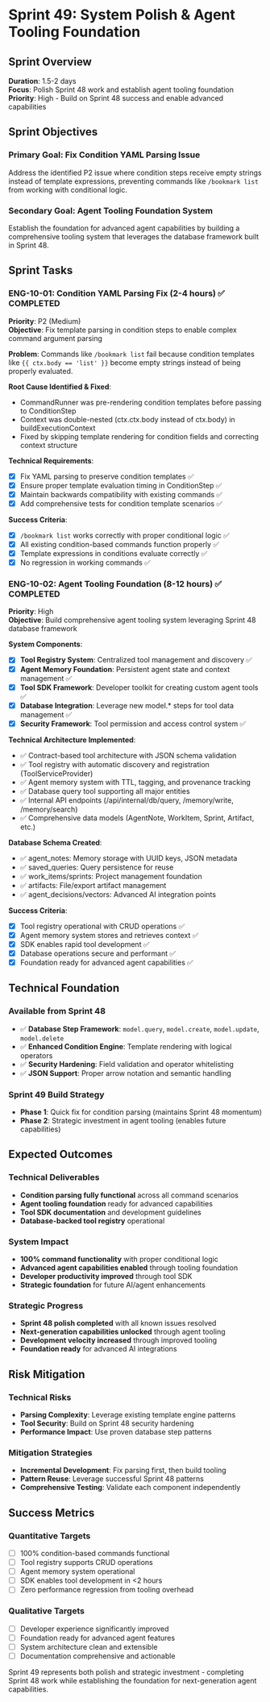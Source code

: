 # Sprint 49: System Polish & Agent Tooling Foundation

## Sprint Overview
**Duration**: 1.5-2 days  
**Focus**: Polish Sprint 48 work and establish agent tooling foundation  
**Priority**: High - Build on Sprint 48 success and enable advanced capabilities

## Sprint Objectives

### **Primary Goal**: Fix Condition YAML Parsing Issue
Address the identified P2 issue where condition steps receive empty strings instead of template expressions, preventing commands like `/bookmark list` from working with conditional logic.

### **Secondary Goal**: Agent Tooling Foundation System
Establish the foundation for advanced agent capabilities by building a comprehensive tooling system that leverages the database framework built in Sprint 48.

## Sprint Tasks

### **ENG-10-01: Condition YAML Parsing Fix** (2-4 hours) ✅ COMPLETED
**Priority**: P2 (Medium)  
**Objective**: Fix template parsing in condition steps to enable complex command argument parsing

**Problem**: Commands like `/bookmark list` fail because condition templates like `{{ ctx.body == 'list' }}` become empty strings instead of being properly evaluated.

**Root Cause Identified & Fixed**:
- CommandRunner was pre-rendering condition templates before passing to ConditionStep
- Context was double-nested (ctx.ctx.body instead of ctx.body) in buildExecutionContext
- Fixed by skipping template rendering for condition fields and correcting context structure

**Technical Requirements**:
- [x] Fix YAML parsing to preserve condition templates ✅
- [x] Ensure proper template evaluation timing in ConditionStep ✅
- [x] Maintain backwards compatibility with existing commands ✅
- [x] Add comprehensive tests for condition template scenarios ✅

**Success Criteria**:
- [x] `/bookmark list` works correctly with proper conditional logic ✅
- [x] All existing condition-based commands function properly ✅
- [x] Template expressions in conditions evaluate correctly ✅
- [x] No regression in working commands ✅

### **ENG-10-02: Agent Tooling Foundation** (8-12 hours) ✅ COMPLETED
**Priority**: High  
**Objective**: Build comprehensive agent tooling system leveraging Sprint 48 database framework

**System Components**:
- [x] **Tool Registry System**: Centralized tool management and discovery ✅
- [x] **Agent Memory Foundation**: Persistent agent state and context management ✅
- [x] **Tool SDK Framework**: Developer toolkit for creating custom agent tools ✅
- [x] **Database Integration**: Leverage new model.* steps for tool data management ✅
- [x] **Security Framework**: Tool permission and access control system ✅

**Technical Architecture Implemented**:
- ✅ Contract-based tool architecture with JSON schema validation
- ✅ Tool registry with automatic discovery and registration (ToolServiceProvider)
- ✅ Agent memory system with TTL, tagging, and provenance tracking
- ✅ Database query tool supporting all major entities
- ✅ Internal API endpoints (/api/internal/db/query, /memory/write, /memory/search)
- ✅ Comprehensive data models (AgentNote, WorkItem, Sprint, Artifact, etc.)

**Database Schema Created**:
- ✅ agent_notes: Memory storage with UUID keys, JSON metadata
- ✅ saved_queries: Query persistence for reuse  
- ✅ work_items/sprints: Project management foundation
- ✅ artifacts: File/export artifact management
- ✅ agent_decisions/vectors: Advanced AI integration points

**Success Criteria**:
- [x] Tool registry operational with CRUD operations ✅
- [x] Agent memory system stores and retrieves context ✅  
- [x] SDK enables rapid tool development ✅
- [x] Database operations secure and performant ✅
- [x] Foundation ready for advanced agent capabilities ✅

## Technical Foundation

### **Available from Sprint 48**
- ✅ **Database Step Framework**: `model.query`, `model.create`, `model.update`, `model.delete`
- ✅ **Enhanced Condition Engine**: Template rendering with logical operators
- ✅ **Security Hardening**: Field validation and operator whitelisting
- ✅ **JSON Support**: Proper arrow notation and semantic handling

### **Sprint 49 Build Strategy**
- **Phase 1**: Quick fix for condition parsing (maintains Sprint 48 momentum)
- **Phase 2**: Strategic investment in agent tooling (enables future capabilities)

## Expected Outcomes

### **Technical Deliverables**
- **Condition parsing fully functional** across all command scenarios
- **Agent tooling foundation** ready for advanced capabilities
- **Tool SDK documentation** and development guidelines
- **Database-backed tool registry** operational

### **System Impact**
- **100% command functionality** with proper conditional logic
- **Advanced agent capabilities enabled** through tooling foundation
- **Developer productivity improved** through tool SDK
- **Strategic foundation** for future AI/agent enhancements

### **Strategic Progress**
- **Sprint 48 polish completed** with all known issues resolved
- **Next-generation capabilities unlocked** through agent tooling
- **Development velocity increased** through improved tooling
- **Foundation ready** for advanced AI integrations

## Risk Mitigation

### **Technical Risks**
- **Parsing Complexity**: Leverage existing template engine patterns
- **Tool Security**: Build on Sprint 48 security hardening
- **Performance Impact**: Use proven database step patterns

### **Mitigation Strategies**
- **Incremental Development**: Fix parsing first, then build tooling
- **Pattern Reuse**: Leverage successful Sprint 48 patterns
- **Comprehensive Testing**: Validate each component independently

## Success Metrics

### **Quantitative Targets**
- [ ] 100% condition-based commands functional
- [ ] Tool registry supports CRUD operations
- [ ] Agent memory system operational
- [ ] SDK enables tool development in <2 hours
- [ ] Zero performance regression from tooling overhead

### **Qualitative Targets**
- [ ] Developer experience significantly improved
- [ ] Foundation ready for advanced agent features
- [ ] System architecture clean and extensible
- [ ] Documentation comprehensive and actionable

Sprint 49 represents both polish and strategic investment - completing Sprint 48 work while establishing the foundation for next-generation agent capabilities.